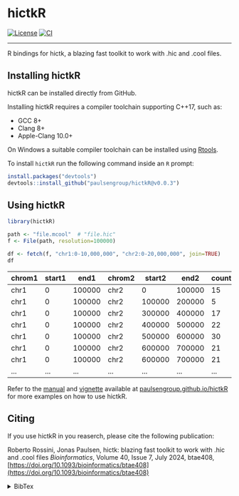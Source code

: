 <!--
Copyright (C) 2025 Roberto Rossini <roberros@uio.no>

SPDX-License-Identifier: GPL-2.0-or-later

This library is free software: you can redistribute it and/or
modify it under the terms of the GNU Public License as published
by the Free Software Foundation; either version 3 of the License,
or (at your option) any later version.

This library is distributed in the hope that it will be useful,
but WITHOUT ANY WARRANTY; without even the implied warranty of
MERCHANTABILITY or FITNESS FOR A PARTICULAR PURPOSE.  See the GNU
Library General Public License for more details.

You should have received a copy of the GNU Public License along
with this library.  If not, see
<https://www.gnu.org/licenses/>.
-->

# hictkR

[![License](https://img.shields.io/github/license/paulsengroup/hictkR)](https://github.com/paulsengroup/hictkR/blob/5d250b4900d25dc94bc895819d5b85de37e2dc5e/LICENSE)
[![CI](https://github.com/paulsengroup/hictkR/actions/workflows/ci.yml/badge.svg)](https://github.com/paulsengroup/hictkR/actions/workflows/ci.yml)

---

R bindings for hictk, a blazing fast toolkit to work with .hic and .cool files.

## Installing hictkR

hictkR can be installed directly from GitHub.

Installing hictkR requires a compiler toolchain supporting C++17, such as:

- GCC 8+
- Clang 8+
- Apple-Clang 10.0+

On Windows a suitable compiler toolchain can be installed using [Rtools](https://cran.r-project.org/bin/windows/Rtools/).

To install `hictkR` run the following command inside an `R` prompt:

```r
install.packages("devtools")
devtools::install_github("paulsengroup/hictkR@v0.0.3")
```

## Using hictkR

```r
library(hictkR)

path <- "file.mcool"  # "file.hic"
f <- File(path, resolution=100000)

df <- fetch(f, "chr1:0-10,000,000", "chr2:0-20,000,000", join=TRUE)
df
```

| chrom1 | start1 | end1   | chrom2 | start2 | end2   | count |
| ------ | ------ | ------ | ------ | ------ | ------ | ----- |
| chr1   | 0      | 100000 | chr2   | 0      | 100000 | 15    |
| chr1   | 0      | 100000 | chr2   | 100000 | 200000 | 5     |
| chr1   | 0      | 100000 | chr2   | 300000 | 400000 | 17    |
| chr1   | 0      | 100000 | chr2   | 400000 | 500000 | 22    |
| chr1   | 0      | 100000 | chr2   | 500000 | 600000 | 30    |
| chr1   | 0      | 100000 | chr2   | 600000 | 700000 | 21    |
| chr1   | 0      | 100000 | chr2   | 600000 | 700000 | 21    |
| ...    | ...    | ...    | ...    | ...    | ...    | ...   |

Refer to the [manual](https://paulsengroup.github.io/hictkR/reference/index.html) and [vignette](https://paulsengroup.github.io/hictkR/articles/hictkR-vignette.html) available at
[paulsengroup.github.io/hictkR](https://paulsengroup.github.io/hictkR/) for more examples on how to use hictkR.

## Citing

If you use hictkR in you reaserch, please cite the following publication:

Roberto Rossini, Jonas Paulsen, hictk: blazing fast toolkit to work with .hic and .cool files
_Bioinformatics_, Volume 40, Issue 7, July 2024, btae408, [https://doi.org/10.1093/bioinformatics/btae408](https://doi.org/10.1093/bioinformatics/btae408)

<details>
<summary>BibTex</summary>

```bibtex
@article{hictk,
    author = {Rossini, Roberto and Paulsen, Jonas},
    title = "{hictk: blazing fast toolkit to work with .hic and .cool files}",
    journal = {Bioinformatics},
    volume = {40},
    number = {7},
    pages = {btae408},
    year = {2024},
    month = {06},
    issn = {1367-4811},
    doi = {10.1093/bioinformatics/btae408},
    url = {https://doi.org/10.1093/bioinformatics/btae408},
    eprint = {https://academic.oup.com/bioinformatics/article-pdf/40/7/btae408/58385157/btae408.pdf},
}
```

</details>
